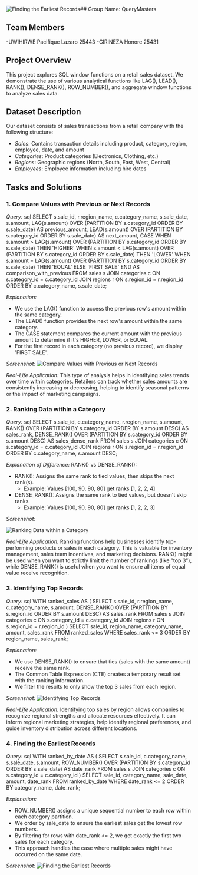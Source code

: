 ![Finding the Earliest Records](https://github.com/user-attachments/assets/b632568c-c287-4a59-8d64-57687b6e1dea)## Group Name: QueryMasters

## Team Members
-UWIHIRWE Pacifique Lazaro 25443
-GIRINEZA Honore 25431

## Project Overview
This project explores SQL window functions on a retail sales dataset. We demonstrate the use of various analytical functions like LAG(), LEAD(), RANK(), DENSE_RANK(), ROW_NUMBER(), and aggregate window functions to analyze sales data.

## Dataset Description
Our dataset consists of sales transactions from a retail company with the following structure:

- *Sales*: Contains transaction details including product, category, region, employee, date, and amount
- *Categories*: Product categories (Electronics, Clothing, etc.)
- *Regions*: Geographic regions (North, South, East, West, Central)
- *Employees*: Employee information including hire dates

## Tasks and Solutions

### 1. Compare Values with Previous or Next Records

*Query:*
sql
SELECT 
    s.sale_id,
    r.region_name,
    c.category_name,
    s.sale_date,
    s.amount,
    LAG(s.amount) OVER (PARTITION BY s.category_id ORDER BY s.sale_date) AS previous_amount,
    LEAD(s.amount) OVER (PARTITION BY s.category_id ORDER BY s.sale_date) AS next_amount,
    CASE 
        WHEN s.amount > LAG(s.amount) OVER (PARTITION BY s.category_id ORDER BY s.sale_date) THEN 'HIGHER'
        WHEN s.amount < LAG(s.amount) OVER (PARTITION BY s.category_id ORDER BY s.sale_date) THEN 'LOWER'
        WHEN s.amount = LAG(s.amount) OVER (PARTITION BY s.category_id ORDER BY s.sale_date) THEN 'EQUAL'
        ELSE 'FIRST SALE'
    END AS comparison_with_previous
FROM 
    sales s
JOIN 
    categories c ON s.category_id = c.category_id
JOIN 
    regions r ON s.region_id = r.region_id
ORDER BY 
    c.category_name, 
    s.sale_date;


*Explanation:*
- We use the LAG() function to access the previous row's amount within the same category.
- The LEAD() function provides the next row's amount within the same category.
- The CASE statement compares the current amount with the previous amount to determine if it's HIGHER, LOWER, or EQUAL.
- For the first record in each category (no previous record), we display 'FIRST SALE'.

*Screenshot:*
![Compare Values with Previous or Next Records](https://github.com/user-attachments/assets/011c4850-2b31-4f14-aa5a-33643664c59e)


*Real-Life Application:*
This type of analysis helps in identifying sales trends over time within categories. Retailers can track whether sales amounts are consistently increasing or decreasing, helping to identify seasonal patterns or the impact of marketing campaigns.

### 2. Ranking Data within a Category

*Query:*
sql
SELECT 
    s.sale_id,
    c.category_name,
    r.region_name,
    s.amount,
    RANK() OVER (PARTITION BY s.category_id ORDER BY s.amount DESC) AS sales_rank,
    DENSE_RANK() OVER (PARTITION BY s.category_id ORDER BY s.amount DESC) AS sales_dense_rank
FROM 
    sales s
JOIN 
    categories c ON s.category_id = c.category_id
JOIN 
    regions r ON s.region_id = r.region_id
ORDER BY 
    c.category_name, 
    s.amount DESC;


*Explanation of Difference:*
RANK() vs DENSE_RANK():
- RANK(): Assigns the same rank to tied values, then skips the next rank(s).
  - Example: Values [100, 90, 90, 80] get ranks [1, 2, 2, 4]
- DENSE_RANK(): Assigns the same rank to tied values, but doesn't skip ranks.
  - Example: Values [100, 90, 90, 80] get ranks [1, 2, 2, 3]

*Screenshot:*

![Ranking Data within a Category](https://github.com/user-attachments/assets/4efcd5c4-0de2-4476-ad8e-c8998acd7a5c)

*Real-Life Application:*
Ranking functions help businesses identify top-performing products or sales in each category. This is valuable for inventory management, sales team incentives, and marketing decisions. RANK() might be used when you want to strictly limit the number of rankings (like "top 3"), while DENSE_RANK() is useful when you want to ensure all items of equal value receive recognition.

### 3. Identifying Top Records

*Query:*
sql
WITH ranked_sales AS (
    SELECT 
        s.sale_id,
        r.region_name,
        c.category_name,
        s.amount,
        DENSE_RANK() OVER (PARTITION BY s.region_id ORDER BY s.amount DESC) AS sales_rank
    FROM 
        sales s
    JOIN 
        categories c ON s.category_id = c.category_id
    JOIN 
        regions r ON s.region_id = r.region_id
)
SELECT 
    sale_id,
    region_name,
    category_name,
    amount,
    sales_rank
FROM 
    ranked_sales
WHERE 
    sales_rank <= 3
ORDER BY 
    region_name, 
    sales_rank;


*Explanation:*
- We use DENSE_RANK() to ensure that ties (sales with the same amount) receive the same rank.
- The Common Table Expression (CTE) creates a temporary result set with the ranking information.
- We filter the results to only show the top 3 sales from each region.

*Screenshot:*
![Identifying Top Records](https://github.com/user-attachments/assets/32ff46a0-c1bf-4bae-a939-56456b61ad65)

*Real-Life Application:*
Identifying top sales by region allows companies to recognize regional strengths and allocate resources effectively. It can inform regional marketing strategies, help identify regional preferences, and guide inventory distribution across different locations.

### 4. Finding the Earliest Records

*Query:*
sql
WITH ranked_by_date AS (
    SELECT 
        s.sale_id,
        c.category_name,
        s.sale_date,
        s.amount,
        ROW_NUMBER() OVER (PARTITION BY s.category_id ORDER BY s.sale_date) AS date_rank
    FROM 
        sales s
    JOIN 
        categories c ON s.category_id = c.category_id
)
SELECT 
    sale_id,
    category_name,
    sale_date,
    amount,
    date_rank
FROM 
    ranked_by_date
WHERE 
    date_rank <= 2
ORDER BY 
    category_name, 
    date_rank;


*Explanation:*
- ROW_NUMBER() assigns a unique sequential number to each row within each category partition.
- We order by sale_date to ensure the earliest sales get the lowest row numbers.
- By filtering for rows with date_rank <= 2, we get exactly the first two sales for each category.
- This approach handles the case where multiple sales might have occurred on the same date.

*Screenshot:*
![Finding the Earliest Records](https://github.com/user-attachments/assets/5e35bc48-3877-43c9-a7eb-71b93674a1ff)




